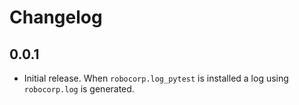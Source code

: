# Changelog

## 0.0.1

- Initial release. When `robocorp.log_pytest` is installed a log using `robocorp.log`
  is generated.
